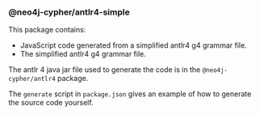 ### @neo4j-cypher/antlr4-simple

This package contains:

- JavaScript code generated from a simplified antlr4 g4 grammar file.
- The simplified antlr4 g4 grammar file.

The antlr 4 java jar file used to generate the code is in the `@neo4j-cypher/antlr4` package.

The `generate` script in `package.json` gives an example of how to generate the source code yourself.
